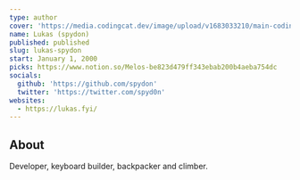 ```yaml
---
type: author
cover: 'https://media.codingcat.dev/image/upload/v1683033210/main-codingcatdev-photo/podcast-guest/spyd0n.jpg'
name: Lukas (spydon)
published: published
slug: lukas-spydon
start: January 1, 2000
picks: https://www.notion.so/Melos-be823d479ff343ebab200b4aeba754dc
socials:
  github: 'https://github.com/spydon'
  twitter: 'https://twitter.com/spyd0n'
websites:
  - https://lukas.fyi/
---
```


## About

Developer, keyboard builder, backpacker and climber.
